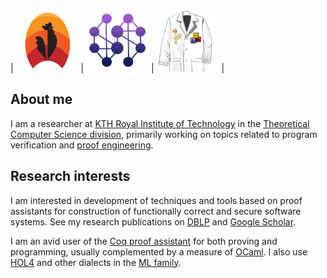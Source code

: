 | [<img src="https://raw.githubusercontent.com/palmskog/palmskog/master/coq.svg" width="100" height="100" title="coq-community">](https://github.com/coq-community/manifesto) | [<img src="https://raw.githubusercontent.com/palmskog/palmskog/master/disco.png" width="100" title="Distributed Components">](https://distributedcomponents.net) | [<img src="https://raw.githubusercontent.com/palmskog/palmskog/master/pe.png" width="100" title="Proof Engineering">](https://proofengineering.org) |

## About me

 I am a researcher at [KTH Royal Institute of Technology](http://www.kth.se) in the [Theoretical Computer Science division](https://www.kth.se/tcs), primarily working on topics related to program verification and [proof engineering](https://proofengineering.org).

## Research interests

I am interested in development of techniques and tools based on proof assistants for construction of functionally correct and secure software systems. See my research publications on [DBLP](https://dblp.org/pers/hd/p/Palmskog:Karl) and [Google Scholar](https://scholar.google.com/citations?user=myVdnacAAAAJ).

I am an avid user of the [Coq proof assistant](https://coq.inria.fr) for both proving and programming, usually complemented by a measure of [OCaml](https://ocaml.org). I also use [HOL4](https://hol-theorem-prover.org) and other dialects in the [ML family](http://sml-family.org).

